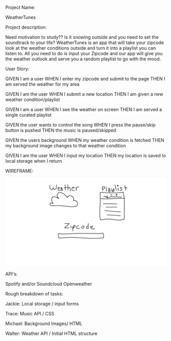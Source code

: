 Project Name: 

WeatherTunes

Project description: 

Need motivation to study?? Is it snowing outside and you need to set the soundtrack to your life? WeatherTunes is an app that will take your zipcode look at the weather conditions outside and turn it into a playlist you can listen to. All you need to do is input your Zipcode and our app will give you the weather outlook and serve you a random playlist to go with the mood.

User Story: 

GIVEN I am a user
WHEN I enter my zipcode and submit to the page
THEN I am served the weather for my area

GIVEN I am the user
WHEN I submit a new location
THEN I am given a new weather condition/playlist

GIVEN I am a user
WHEN I see the weather on screen
THEN I am served a single curated playlist

GIVEN the user wants to control the song
WHEN I press the pause/skip button is pushed
THEN the music is paused/skipped

GIVEN the users background
WHEN my weather condition is fetched
THEN my background image changes to that weather condition

GIVEN I am the user
WHEN I input my location
THEN my location is saved to local storage when I return



WIREFRAME:

![WeatherTunes Wireframe image:](./assets/images/wireframe.png) 

API's:

Spotify and/or Soundcloud
Openweather

Rough breakdown of tasks:

Jackie: Local storage / input forms

Trace: Music API / CSS

Michael: Background Images/ HTML

Walter: Weather API / Initial HTML structure

